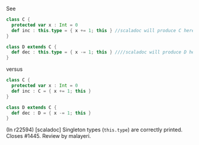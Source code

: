 See 
```scala
class C {
  protected var x : Int = 0
  def inc : this.type = { x += 1; this } //scaladoc will produce C here
}

class D extends C {
  def dec : this.type = { x -= 1; this } ////scaladoc will produce D here
}
```

versus

```scala
class C {
  protected var x : Int = 0
  def inc : C = { x += 1; this }
}

class D extends C {
  def dec : D = { x -= 1; this }
}
```
(In r22594) [scaladoc] Singleton types (`this.type`) are correctly printed. Closes #1445. Review by malayeri.

